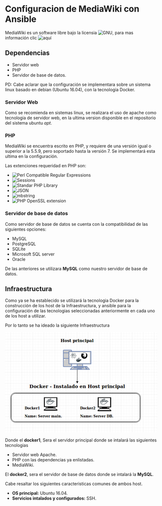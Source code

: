 # Configuracion de MediaWiki con Ansible #

MediaWiki es un software libre bajo la licensia ![GNU](https://en.wikipedia.org/wiki/GNU_General_Public_License),
para mas información clic ![aquí](https://www.mediawiki.org/wiki/MediaWiki)

## Dependencias ##
- Servidor web
- PHP
- Servidor de base de datos.

PD: Cabe aclarar que la configuración se implementara sobre un sistema linux basado en debian (Ubuntu 16.04), con la tecnologia Docker.

### Servidor Web ###

Como se recomienda en sistemas linux, se realizara el uso de apache como tecnologia de servidor web, en la ultima version disponible
en el repositorio del sistema ubuntu *apt*.

### PHP ###

MediaWiki se encuentra escrito en PHP, y requiere de una versión igual o superior a la 5.5.9, pero soportado hasta la versión 7.
Se implementará esta ultima en la configuración.

Las extenciones requeridad en PHP son:

- ![Perl Compatible Regular Expressions](https://secure.php.net/pcre)
- ![Sessions](https://secure.php.net/sessions)
- ![Standar PHP Library](https://secure.php.net/spl)
- ![JSON](https://secure.php.net/json)
- ![mbstring](https://secure.php.net/mbstring)
- ![PHP OpenSSL extension](https://secure.php.net/openssl)

### Servidor de base de datos ###

Como servidor de base de datos se cuenta con la compatibilidad de las siguientes opciones:

- MySQL
- PostgreSQL
- SQLite
- Microsoft SQL server
- Oracle

De las anteriores se utilizara **MySQL** como nuestro servidor de base de datos.

## Infraestructura ##

Como ya se ha establecido se utilizará la tecnologia Docker para la construcción de los host de la Infraestructura,
y ansible para la configuración de las tecnologias seleccionadas anteriormente en cada uno de los host a utilizar.

Por lo tanto se ha ideado la siguiente Infraestructura

![alt-text](/img/structure.png)

Donde el **docker1**, Sera el servidor principal donde se intalará las siguientes tecnologias

- Servidor web Apache.
- PHP con las dependencias ya enlistadas.
- MediaWiki.

El **docker2**, sera el servidor de base de datos donde se intalará la **MySQL**.

Cabe resaltar los siguientes caracteristicas comunes de ambos host.

- **OS principal:** Ubuntu 16.04.
- **Servicios intalados y configurados:** SSH.
